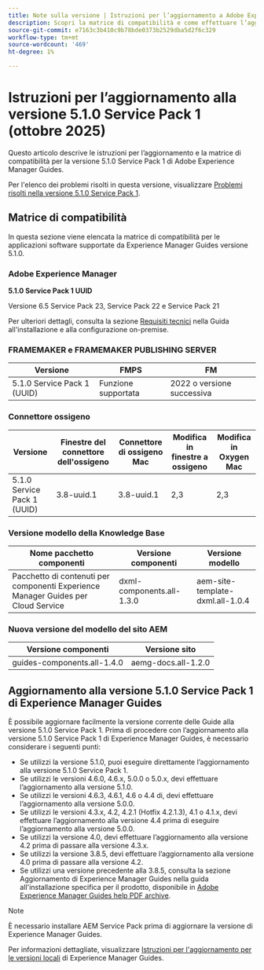 ```yaml
---
title: Note sulla versione | Istruzioni per l’aggiornamento a Adobe Experience Manager Guides 5.1.0 Service Pack 1 versione
description: Scopri la matrice di compatibilità e come effettuare l’aggiornamento a Service Pack 1 5.1.0 di Adobe Experience Manager Guides.
source-git-commit: e7163c3b410c9b78bde0373b2529dba5d2f6c329
workflow-type: tm+mt
source-wordcount: '469'
ht-degree: 1%

---
```


# Istruzioni per l’aggiornamento alla versione 5.1.0 Service Pack 1 (ottobre 2025)

Questo articolo descrive le istruzioni per l’aggiornamento e la matrice di compatibilità per la versione 5.1.0 Service Pack 1 di Adobe Experience Manager Guides.

Per l&#39;elenco dei problemi risolti in questa versione, visualizzare [Problemi risolti nella versione 5.1.0 Service Pack 1](../release-info/fixed-issues-5-1-0-sp1.md).

## Matrice di compatibilità

In questa sezione viene elencata la matrice di compatibilità per le applicazioni software supportate da Experience Manager Guides versione 5.1.0.

### Adobe Experience Manager

**5.1.0 Service Pack 1 UUID**

Versione 6.5 Service Pack 23, Service Pack 22 e Service Pack 21

Per ulteriori dettagli, consulta la sezione [Requisiti tecnici](../install-guide/download-install-technical-requirements.md) nella Guida all&#39;installazione e alla configurazione on-premise.

### FRAMEMAKER e FRAMEMAKER PUBLISHING SERVER

| Versione | FMPS | FM |
| --- | --- | --- |
| 5.1.0 Service Pack 1 (UUID) | Funzione supportata | 2022 o versione successiva |

### Connettore ossigeno

| Versione | Finestre del connettore dell&#39;ossigeno | Connettore di ossigeno Mac | Modifica in finestre a ossigeno | Modifica in Oxygen Mac |
| --- | --- | --- |--- |--- |
| 5.1.0 Service Pack 1 (UUID) | 3.8-uuid.1 | 3.8-uuid.1 | 2,3 | 2,3 |

### Versione modello della Knowledge Base

| Nome pacchetto componenti | Versione componenti | Versione modello |
|---|---|---|
| Pacchetto di contenuti per componenti Experience Manager Guides per Cloud Service | dxml-components.all-1.3.0 | aem-site-template-dxml.all-1.0.4 |

### Nuova versione del modello del sito AEM


| Versione componenti | Versione sito |
|---|---|
| guides-components.all-1.4.0 | aemg-docs.all-1.2.0 |


## Aggiornamento alla versione 5.1.0 Service Pack 1 di Experience Manager Guides

È possibile aggiornare facilmente la versione corrente delle Guide alla versione 5.1.0 Service Pack 1. Prima di procedere con l’aggiornamento alla versione 5.1.0 Service Pack 1 di Experience Manager Guides, è necessario considerare i seguenti punti:

- Se utilizzi la versione 5.1.0, puoi eseguire direttamente l’aggiornamento alla versione 5.1.0 Service Pack 1.
- Se utilizzi le versioni 4.6.0, 4.6.x, 5.0.0 o 5.0.x, devi effettuare l’aggiornamento alla versione 5.1.0.
- Se utilizzi le versioni 4.6.3, 4.6.1, 4.6 o 4.4 di, devi effettuare l’aggiornamento alla versione 5.0.0.
- Se utilizzi le versioni 4.3.x, 4.2, 4.2.1 (Hotfix 4.2.1.3), 4.1 o 4.1.x, devi effettuare l’aggiornamento alla versione 4.4 prima di eseguire l’aggiornamento alla versione 5.0.0.
- Se utilizzi la versione 4.0, devi effettuare l’aggiornamento alla versione 4.2 prima di passare alla versione 4.3.x.
- Se utilizzi la versione 3.8.5, devi effettuare l’aggiornamento alla versione 4.0 prima di passare alla versione 4.2.
- Se utilizzi una versione precedente alla 3.8.5, consulta la sezione Aggiornamento di Experience Manager Guides nella guida all&#39;installazione specifica per il prodotto, disponibile in [Adobe Experience Manager Guides help PDF archive](https://helpx.adobe.com/xml-documentation-for-experience-manager/archive.html).

>[!NOTE]
>
>È necessario installare AEM Service Pack prima di aggiornare la versione di Experience Manager Guides.

Per informazioni dettagliate, visualizzare [Istruzioni per l&#39;aggiornamento per le versioni locali](../install-guide/upgrade-xml-documentation.md) di Experience Manager Guides.
